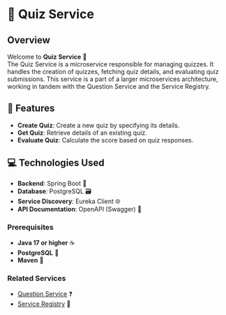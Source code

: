 # 🧠 Quiz Service

## Overview

Welcome to **Quiz Service** 🎉  
The Quiz Service is a microservice responsible for managing quizzes. It handles the creation of quizzes, fetching quiz details, and evaluating quiz submissions. This service is a part of a larger microservices architecture, working in tandem with the Question Service and the Service Registry.

## 🚀 Features

- **Create Quiz**: Create a new quiz by specifying its details.
- **Get Quiz**: Retrieve details of an existing quiz.
- **Evaluate Quiz**: Calculate the score based on quiz responses.

## 💻 Technologies Used

- **Backend**: Spring Boot 🚀
- **Database**: PostgreSQL 🗃️
- **Service Discovery**: Eureka Client 🌐
- **API Documentation**: OpenAPI (Swagger) 📜

### Prerequisites

- **Java 17 or higher** ☕
- **PostgreSQL** 🔧
- **Maven** 🧩

### Related Services

- [Question Service](https://github.com/PrakashSinghBisht/question-service.git) ❓
- [Service Registry](https://github.com/PrakashSinghBisht/service-registry-eureka.git) 📡

